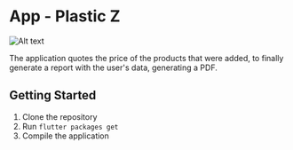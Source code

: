 
# App - Plastic Z
![Alt text](https://storage.googleapis.com/cms-storage-bucket/6a07d8a62f4308d2b854.svg "Flutter")

The application quotes the price of the products that were added, to finally generate a report with the user's data, generating a PDF.

## Getting Started
1. Clone the repository
2. Run ``flutter packages get``
3. Compile the application
